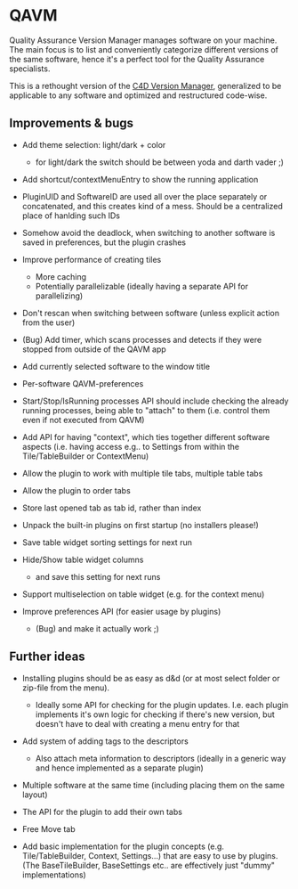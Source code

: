 # QAVM

Quality Assurance Version Manager manages software on your machine. The main focus is to list and conveniently categorize different versions of the same software, hence it's a perfect tool for the Quality Assurance specialists.

This is a rethought version of the [C4D Version Manager](https://github.com/wi1k1n/cinema4d_version_manager), generalized to be applicable to any software and optimized and restructured code-wise.

## Improvements & bugs

* Add theme selection: light/dark + color
	* for light/dark the switch should be between yoda and darth vader ;)

* Add shortcut/contextMenuEntry to show the running application

* PluginUID and SoftwareID are used all over the place separately or concatenated, and this creates kind of a mess. Should be a centralized place of hanlding such IDs

* Somehow avoid the deadlock, when switching to another software is saved in preferences, but the plugin crashes

* Improve performance of creating tiles
	* More caching
	* Potentially parallelizable (ideally having a separate API for parallelizing)

* Don't rescan when switching between software (unless explicit action from the user)

* (Bug) Add timer, which scans processes and detects if they were stopped from outside of the QAVM app

* Add currently selected software to the window title

* Per-software QAVM-preferences

* Start/Stop/IsRunning processes API should include checking the already running processes, being able to "attach" to them (i.e. control them even if not executed from QAVM)

* Add API for having "context", which ties together different software aspects (i.e. having access e.g.. to Settings from within the Tile/TableBuilder or ContextMenu)

* Allow the plugin to work with multiple tile tabs, multiple table tabs

* Allow the plugin to order tabs

* Store last opened tab as tab id, rather than index

* Unpack the built-in plugins on first startup (no installers please!)

* Save table widget sorting settings for next run

* Hide/Show table widget columns
	* and save this setting for next runs

* Support multiselection on table widget (e.g. for the context menu)

* Improve preferences API (for easier usage by plugins)
	* (Bug) and make it actually work ;)

## Further ideas

* Installing plugins should be as easy as d&d (or at most select folder or zip-file from the menu).
	* Ideally some API for checking for the plugin updates. I.e. each plugin implements it's own logic for checking if there's new version, but doesn't have to deal with creating a menu entry for that

* Add system of adding tags to the descriptors
	* Also attach meta information to descriptors (ideally in a generic way and hence implemented as a separate plugin)

* Multiple software at the same time (including placing them on the same layout)

* The API for the plugin to add their own tabs

* Free Move tab

* Add basic implementation for the plugin concepts (e.g. Tile/TableBuilder, Context, Settings...) that are easy to use by plugins. (The BaseTileBuilder, BaseSettings etc.. are effectively just "dummy" implementations)